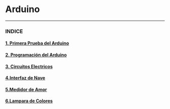 # Arduino

---

### INDICE

#### [1. Primera Prueba del Arduino](https://github.com/Baultek/Arduino/blob/main/Primera%20Prueba%20de%20Programaci%C3%B3n.md#programacion-arduino)

#### [2. Programación del Arduino](https://github.com/Baultek/Arduino/blob/main/Programaci%C3%B3n%20Arduino.md#programacion-arduino)

#### [3. Circuitos Electricos](https://github.com/Baultek/Arduino/blob/main/Circuitos%20Electricos.md#circuitos-electricos)

#### [4.Interfaz de Nave](https://github.com/Baultek/Arduino/blob/main/Interfaz%20de%20Nave.md#interfaz-de-nave)

#### [5.Medidor de Amor](https://github.com/Baultek/Arduino/blob/main/Medidor%20de%20Amor.md#proyecto-medidor-de-amor)

#### [6.Lampara de Colores](https://github.com/Baultek/Arduino/blob/main/Lampara%20de%20Varios%20Colores.md#pwm-pulse-with-modulation)

